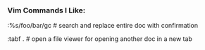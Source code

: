 
### Vim Commands I Like: 
:%s/foo/bar/gc # search and replace entire doc with confirmation

:tabf . # open a file viewer for opening another doc in a new tab 
